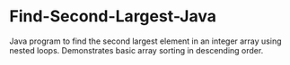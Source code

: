 # Find-Second-Largest-Java
Java program to find the second largest element in an integer array using nested loops. Demonstrates basic array sorting in descending order.
